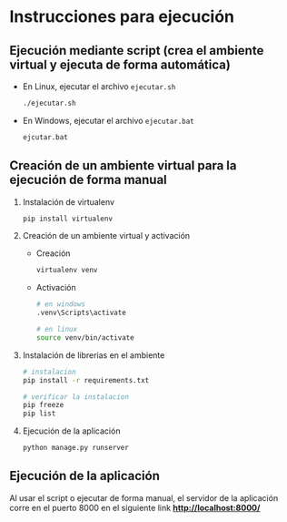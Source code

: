 # Instrucciones para ejecución

## Ejecución mediante script (crea el ambiente virtual y ejecuta de forma automática)

- En Linux, ejecutar el archivo `ejecutar.sh`

    ```bash
    ./ejecutar.sh
    ```

- En Windows, ejecutar el archivo `ejecutar.bat`

    ```cmd
    ejcutar.bat
    ```

## Creación de un ambiente virtual para la ejecución de forma manual

1. Instalación de virtualenv

    ```bash
    pip install virtualenv
    ```

2. Creación de un ambiente virtual y activación

    - Creación

        ```bash
        virtualenv venv
        ```

    - Activación

        ```bash
        # en windows
        .venv\Scripts\activate

        # en linux
        source venv/bin/activate
        ```

3. Instalación de librerias en el ambiente

    ```bash
    # instalacion
    pip install -r requirements.txt

    # verificar la instalacion
    pip freeze
    pip list
    ```

4. Ejecución de la aplicación

    ```bash
    python manage.py runserver 
    ```

## Ejecución de la aplicación

Al usar el script o ejecutar de forma manual, el servidor de la aplicación corre en el puerto 8000 en el siguiente link
**<http://localhost:8000/>**
